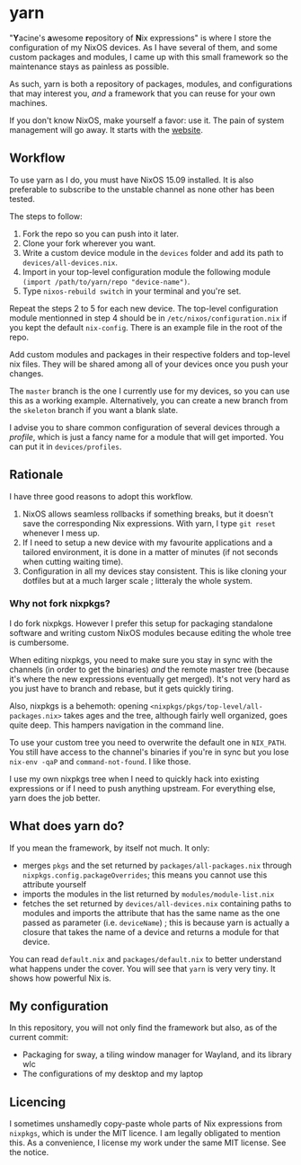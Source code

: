 # yarn

"**Y**acine's **a**wesome **r**epository of **N**ix expressions"
is where I store the configuration of my NixOS devices.
As I have several of them, and some custom packages and modules, I came up
with this small framework so the maintenance stays as painless as possible.

As such, yarn is both a repository of packages, modules, and configurations
that may interest you, *and* a framework that you can reuse for your own
machines.

If you don't know NixOS, make yourself a favor: use it. The pain of system
management will go away. It starts with the [website](https://nixos.org).

## Workflow

To use yarn as I do, you must have NixOS 15.09 installed.
It is also preferable to subscribe to the unstable channel as none other
has been tested.

The steps to follow:

1. Fork the repo so you can push into it later.
2. Clone your fork wherever you want.
3. Write a custom device module in the `devices` folder and add its path
to `devices/all-devices.nix`.
4. Import in your top-level configuration module the following
module `(import /path/to/yarn/repo "device-name")`.
5. Type `nixos-rebuild switch` in your terminal and you're set.

Repeat the steps 2 to 5 for each new device. The top-level configuration module
mentionned in step 4 should be in `/etc/nixos/configuration.nix` if you kept
the default `nix-config`. There is an example file in the root of the repo.

Add custom modules and packages in their respective folders and top-level
nix files. They will be shared among all of your devices once you push
your changes.

The `master` branch is the one I currently use for my devices, so you can
use this as a working example. Alternatively, you can create a new branch
from the `skeleton` branch if you want a blank slate.

I advise you to share common configuration of several devices through a
*profile*, which is just a fancy name for a module that will get imported.
You can put it in `devices/profiles`.

## Rationale

I have three good reasons to adopt this workflow.

1. NixOS allows seamless rollbacks if something breaks,
but it doesn't save the corresponding Nix expressions.
With yarn, I type `git reset` whenever I mess up.
2. If I need to setup a new device with my favourite applications and a
tailored environment, it is done in a matter of minutes (if not seconds when
cutting waiting time).
3. Configuration in all my devices stay consistent. This is like cloning
your dotfiles but at a much larger scale ; litteraly the whole system.

### Why not fork nixpkgs?

I do fork nixpkgs. However I prefer this setup for packaging standalone
software and writing custom NixOS modules because editing the whole tree
is cumbersome.

When editing nixpkgs, you need to make sure you stay in sync with the channels
(in order to get the binaries) *and* the remote master tree (because it's where
the new expressions eventually get merged). It's not very hard as you just
have to branch and rebase, but it gets quickly tiring.

Also, nixpkgs is a behemoth: opening
`<nixpkgs/pkgs/top-level/all-packages.nix>` takes ages and the tree,
although fairly well organized, goes quite deep. This hampers navigation in
the command line.

To use your custom tree you need to overwrite the default one in `NIX_PATH`.
You still have access to the channel's binaries if you're in sync but you lose
`nix-env -qaP` and `command-not-found`. I like those.

I use my own nixpkgs tree when I need to quickly hack into existing
expressions or if I need to push anything upstream. For everything else, yarn
does the job better.

## What does yarn do?

If you mean the framework, by itself not much. It only:

- merges `pkgs` and the set returned by `packages/all-packages.nix` through
`nixpkgs.config.packageOverrides`; this means you cannot use this attribute
yourself
- imports the modules in the list returned by `modules/module-list.nix`
- fetches the set returned by `devices/all-devices.nix` containing paths
to modules and imports the attribute that has the same name as the one passed
as parameter (i.e. `deviceName`) ; this is because yarn is actually a closure
that takes the name of a device and returns a module for that device.

You can read `default.nix` and `packages/default.nix` to better understand
what happens under the cover. You will see that `yarn` is very very tiny.
It shows how powerful Nix is.

## My configuration

In this repository, you will not only find the framework but also, as of the
current commit:

- Packaging for sway, a tiling window manager for Wayland, and its library wlc
- The configurations of my desktop and my laptop

## Licencing

I sometimes unshamedly copy-paste whole parts of Nix expressions from
`nixpkgs`, which is under the MIT licence. I am legally obligated to mention
this. As a convenience, I license my work under the same MIT license. See the
notice.
